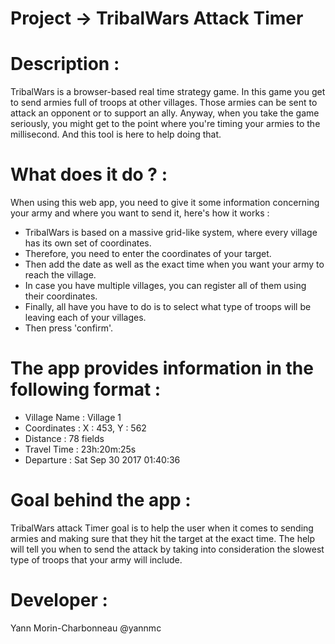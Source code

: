 # Project -> TribalWars Attack Timer

# Description :

TribalWars is a browser-based real time strategy game. In this game you get to send armies full of troops at other villages. Those armies can be sent to attack an opponent or to support an ally. Anyway, when you take the game seriously, you might get to the point where you're timing your armies to the millisecond. And this tool is here to help doing that.
  
# What does it do ? :

When using this web app, you need to give it some information concerning your army and where you want to send it, here's how it works :

 - TribalWars is based on a massive grid-like system, where every village has its own set of coordinates. 
 - Therefore, you need to enter the coordinates of your target.
 - Then add the date as well as the exact time when you want your army to reach the village.
 - In case you have multiple villages, you can register all of them using their coordinates.
 - Finally, all have you have to do is to select what type of troops will be leaving each of your villages.
 - Then press 'confirm'.
 
# The app provides information in the following format :

 - Village Name : Village 1
 - Coordinates : X : 453, Y : 562 
 - Distance : 78 fields
 - Travel Time : 23h:20m:25s
 - Departure : Sat Sep 30 2017 01:40:36

# Goal behind the app :
  
TribalWars attack Timer goal is to help the user when it comes to sending armies and making sure that they hit the target at the exact time. The help will tell you when to send the attack by taking into consideration the slowest type of troops that your army will include.
 
# Developer : 
Yann Morin-Charbonneau @yannmc
